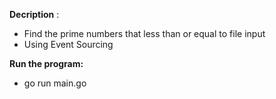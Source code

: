 **Decription** :
- Find the prime numbers that less than or equal to file input 
- Using Event Sourcing

**Run the program:**
  
- go run main.go